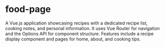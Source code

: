 # food-page
A Vue.js application showcasing recipes with a dedicated recipe list, cooking notes, and personal information. It uses Vue Router for navigation and the Options API for component structure. Features include a recipe display component and pages for home, about, and cooking tips.
